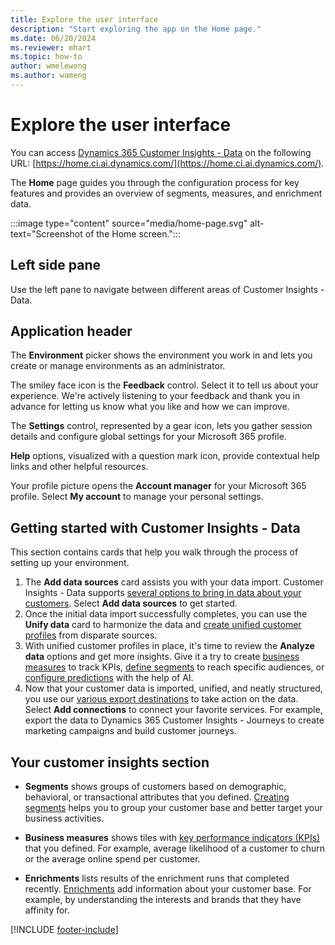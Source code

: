 ```yaml
---
title: Explore the user interface
description: "Start exploring the app on the Home page."
ms.date: 06/20/2024
ms.reviewer: mhart
ms.topic: how-to
author: wmelewong
ms.author: wameng
---
```


# Explore the user interface

You can access [Dynamics 365 Customer Insights - Data](https://home.ci.ai.dynamics.com/) on the following URL: [https://home.ci.ai.dynamics.com/](https://home.ci.ai.dynamics.com/).

The **Home** page guides you through the configuration process for key features and provides an overview of segments, measures, and enrichment data.

:::image type="content" source="media/home-page.svg" alt-text="Screenshot of the Home screen.":::

## Left side pane

Use the left pane to navigate between different areas of Customer Insights - Data.

## Application header

The **Environment** picker shows the environment you work in and lets you create or manage environments as an administrator.

The smiley face icon is the **Feedback** control. Select it to tell us about your experience. We're actively listening to your feedback and thank you in advance for letting us know what you like and how we can improve.

The **Settings** control, represented by a gear icon, lets you gather session details and configure global settings for your Microsoft 365 profile.

**Help** options, visualized with a question mark icon, provide contextual help links and other helpful resources.

Your profile picture opens the **Account manager** for your Microsoft 365 profile. Select **My account** to manage your personal settings.

## Getting started with Customer Insights - Data

This section contains cards that help you walk through the process of setting up your environment.

1. The **Add data sources** card assists you with your data import. Customer Insights - Data supports [several options to bring in data about your customers](data-sources.md). Select **Add data sources** to get started.
1. Once the initial data import successfully completes, you can use the **Unify data** card to harmonize the data and [create unified customer profiles](data-unification.md) from disparate sources. 
1. With unified customer profiles in place, it's time to review the **Analyze data** options and get more insights. Give it a try to create [business measures](measures.md) to track KPIs, [define segments](segments.md) to reach specific audiences, or [configure predictions](predictions.md) with the help of AI.
1. Now that your customer data is imported, unified, and neatly structured, you use our [various export destinations](export-destinations.md) to take action on the data. Select **Add connections** to connect your favorite services. For example, export the data to Dynamics 365 Customer Insights - Journeys to create marketing campaigns and build customer journeys.

## Your customer insights section

- **Segments** shows groups of customers based on demographic, behavioral, or transactional attributes that you defined. [Creating segments](segments.md) helps you to group your customer base and better target your business activities.

- **Business measures** shows tiles with [key performance indicators (KPIs)](measures.md) that you defined. For example, average likelihood of a customer to churn or the average online spend per customer.

- **Enrichments** lists results of the enrichment runs that completed recently. [Enrichments](enrichment-manage.md) add information about your customer base. For example, by understanding the interests and brands that they have affinity for.


[!INCLUDE [footer-include](includes/footer-banner.md)]

